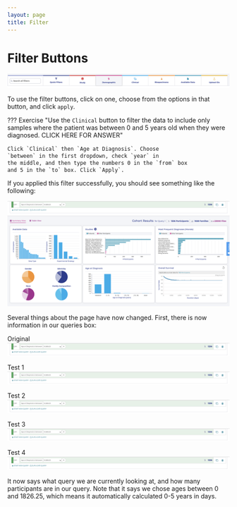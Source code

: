 ```yaml
---
layout: page
title: Filter
---
```


Filter Buttons
==============

![**Explore Data Filters**](../../images/KidsFirstPortal_14.png)

To use the filter buttons, click on one, choose from the options in that
button, and click `apply`.


??? Exercise "Use the `Clinical` button to filter the data to include only samples where the patient was between 0 and 5 years old when they were diagnosed. CLICK HERE FOR ANSWER"

    Click `Clinical` then `Age at Diagnosis`. Choose
    `between` in the first dropdown, check `year` in
    the middle, and then type the numbers 0 in the `from` box
    and 5 in the `to` box. Click `Apply`.

If you applied this filter successfully, you should see something like
    the following:

![**Age at Diagnosis between birth and 5 years old**](../../images/KidsFirstPortal_15.png)

Several things about the page have now changed. First, there is now
information in our queries box:

Original
![**Queries Box**](../../images/KidsFirstPortal_16.png)

Test 1
<img class="js-amplify" src=../../images/KidsFirstPortal_16.png>

Test 2
<img class="js-amplify" src="../../images/KidsFirstPortal_16.png">

Test 3
<img class="js-amplify" src=../../images/kidsfirstportal_16.png>

Test 4
<img src="../../images/kidsfirstportal_16.png" class="js-amplify" >

It now says what query we are currently looking at, and how many
participants are in our query. Note that it says we chose ages between 0
and 1826.25, which means it automatically calculated 0-5 years in days.
